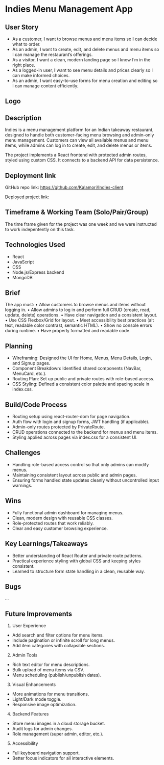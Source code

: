 # Indies Menu Management App

## User Story

- As a customer, I want to browse menus and menu items so I can decide what to order.
- As an admin, I want to create, edit, and delete menus and menu items so I can manage the restaurant’s offerings.
- As a visitor, I want a clean, modern landing page so I know I’m in the right place.
- As a logged-in user, I want to see menu details and prices clearly so I can make informed choices.
- As an admin, I want easy-to-use forms for menu creation and editing so I can manage content efficiently.

## Logo

## Description

Indies is a menu management platform for an Indian takeaway restaurant, designed to handle both customer-facing menu browsing and admin-only menu management.
Customers can view all available menus and menu items, while admins can log in to create, edit, and delete menus or items.

The project implements a React frontend with protected admin routes, styled using custom CSS. It connects to a backend API for data persistence.

## Deployment link

GitHub repo link: https://github.com/Kalamori/Indies-client

Deployed project link:

## Timeframe & Working Team (Solo/Pair/Group)

The time frame given for the project was one week and we were instructed to work indepentently on this task.

## Technologies Used 

- React
- JavaScript
- CSS
- Node.js/Express backend
- MongoDB

## Brief

The app must:
	•	Allow customers to browse menus and items without logging in.
	•	Allow admins to log in and perform full CRUD (create, read, update, delete) operations.
	•	Have clear navigation and a consistent layout.
	•	Use CSS Flexbox/Grid for layout.
	•	Meet accessibility best practices (alt text, readable color contrast, semantic HTML).
	•	Show no console errors during runtime.
	•	Have properly formatted and readable code.

## Planning

- Wireframing: Designed the UI for Home, Menus, Menu Details, Login, and Signup pages.
- Component Breakdown: Identified shared components (NavBar, MenuCard, etc.).
- Routing Plan: Set up public and private routes with role-based access.
- CSS Styling: Defined a consistent color palette and spacing scale in index.css.

## Build/Code Process

- Routing setup using react-router-dom for page navigation.
- Auth flow with login and signup forms, JWT handling (if applicable).
- Admin-only routes protected by PrivateRoute.
- CRUD operations connected to the backend for menus and menu items.
- Styling applied across pages via index.css for a consistent UI.

## Challenges

- Handling role-based access control so that only admins can modify menus.
- Maintaining consistent layout across public and admin pages.
- Ensuring forms handled state updates cleanly without uncontrolled input warnings.

## Wins

- Fully functional admin dashboard for managing menus.
- Clean, modern design with reusable CSS classes.
- Role-protected routes that work reliably.
- Clear and easy customer browsing experience.

## Key Learnings/Takeaways

- Better understanding of React Router and private route patterns.
- Practical experience styling with global CSS and keeping styles consistent.
- Learned to structure form state handling in a clean, reusable way.

## Bugs

...

## Future Improvements

1.	User Experience
- Add search and filter options for menu items.
- Include pagination or infinite scroll for long menus.
- Add item categories with collapsible sections.
2.	Admin Tools
- Rich text editor for menu descriptions.
- Bulk upload of menu items via CSV.
- Menu scheduling (publish/unpublish dates).
3.	Visual Enhancements
- More animations for menu transitions.
- Light/Dark mode toggle.
- Responsive image optimization.
4.	Backend Features
- Store menu images in a cloud storage bucket.
- Audit logs for admin changes.
- Role management (super admin, editor, etc.).
5.	Accessibility
- Full keyboard navigation support.
- Better focus indicators for all interactive elements.